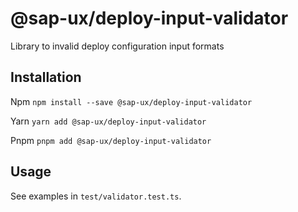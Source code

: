 # @sap-ux/deploy-input-validator
Library to invalid deploy configuration input formats

## Installation
Npm
`npm install --save @sap-ux/deploy-input-validator`

Yarn
`yarn add @sap-ux/deploy-input-validator`

Pnpm
`pnpm add @sap-ux/deploy-input-validator`

## Usage
See examples in `test/validator.test.ts`.

